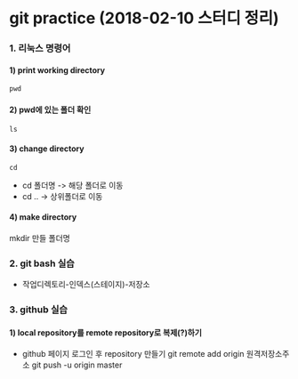 # git practice (2018-02-10 스터디 정리)

### 1. 리눅스 명령어
#### 1) print working directory
    pwd
#### 2) pwd에 있는 폴더 확인
    ls
#### 3) change directory
    cd
* cd 폴더명 -> 해당 폴더로 이동
* cd .. -> 상위폴더로 이동
#### 4) make directory
  mkdir 만들 폴더명

### 2. git bash 실습
* 작업디렉토리-인덱스(스테이지)-저장소

### 3. github 실습
#### 1) local repository를 remote repository로 복제(?)하기
* github 페이지 로그인 후 repository 만들기
      git remote add origin 원격저장소주소
      git push -u origin master
